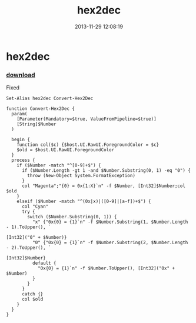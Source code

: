 ﻿---
pid:            4656
parent:         0
children:       
poster:         greg zakharov
title:          hex2dec
date:           2013-11-29 12:08:19
description:    Fixed
format:         posh
---

# hex2dec

### [download](4656.ps1)  

Fixed

```posh
Set-Alias hex2dec Convert-Hex2Dec

function Convert-Hex2Dec {
  param(
    [Parameter(Mandatory=$true, ValueFromPipeline=$true)]
    [String]$Number
  )

  begin {
    function col($c) {$host.UI.RawUI.ForegroundColor = $c}
    $old = $host.UI.RawUI.ForegroundColor
  } 
  process {
    if ($Number -match "^[0-9]+$") {
      if ($Number.Length -gt 1 -and $Number.Substring(0, 1) -eq "0") {
        throw (New-Object System.FormatException)
      }
      col "Magenta";"{0} = 0x{1:X}`n" -f $Number, [Int32]$Number;col $old
    }
    elseif ($Number -match "^(0x|x)|([0-9]|[a-f])+$") {
      col "Cyan"
      try {
        switch ($Number.Substring(0, 1)) {
          "x" {"0x{0} = {1}`n" -f $Number.Substring(1, $Number.Length - 1).ToUpper(), `
                                                                [Int32]("0" + $Number)}
          "0" {"0x{0} = {1}`n" -f $Number.Substring(2, $Number.Length - 2).ToUpper(), `
                                                                        [Int32]$Number}
          default {
            "0x{0} = {1}`n" -f $Number.ToUpper(), [Int32]("0x" + $Number)
          }
        }
      }
      catch {}
      col $old
    }
  }
}
```
